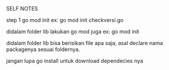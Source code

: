 SELF NOTES

step 1
go mod init <nama module>
ex: go mod init checkversi.go

didalam folder lib lakukan go mod juga
ex: go mod init

didalam folder lib bisa berisikan file apa saja, asal declare nama packagenya sesuai foldernya.


jangan lupa go install untuk download dependecies nya 